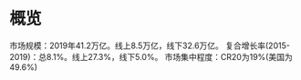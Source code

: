 # 概览
市场规模：2019年41.2万亿。线上8.5万亿，线下32.6万亿。
复合增长率(2015-2019)：总8.1%。线上27.3%，线下5.0%。
市场集中程度：CR20为19%(美国为49.6%)
